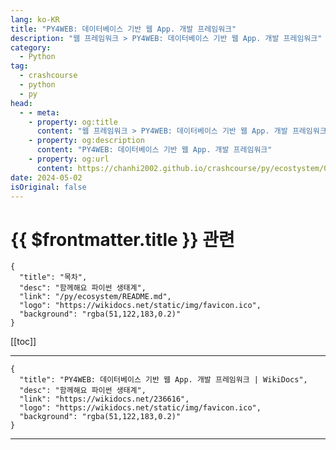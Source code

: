 ```yaml
---
lang: ko-KR
title: "PY4WEB: 데이터베이스 기반 웹 App. 개발 프레임워크"
description: "웹 프레임워크 > PY4WEB: 데이터베이스 기반 웹 App. 개발 프레임워크"
category:
  - Python
tag: 
  - crashcourse
  - python
  - py
head:
  - - meta:
    - property: og:title
      content: "웹 프레임워크 > PY4WEB: 데이터베이스 기반 웹 App. 개발 프레임워크"
    - property: og:description
      content: "PY4WEB: 데이터베이스 기반 웹 App. 개발 프레임워크"
    - property: og:url
      content: https://chanhi2002.github.io/crashcourse/py/ecostystem/06/web-framework/py4web.html
date: 2024-05-02
isOriginal: false
---
```


# {{ $frontmatter.title }} 관련

```component VPCard
{
  "title": "목차",
  "desc": "함께해요 파이썬 생태계",
  "link": "/py/ecosystem/README.md",
  "logo": "https://wikidocs.net/static/img/favicon.ico",
  "background": "rgba(51,122,183,0.2)"
}
```

[[toc]]

---

```component VPCard
{
  "title": "PY4WEB: 데이터베이스 기반 웹 App. 개발 프레임워크 | WikiDocs",
  "desc": "함께해요 파이썬 생태계",
  "link": "https://wikidocs.net/236616",
  "logo": "https://wikidocs.net/static/img/favicon.ico",
  "background": "rgba(51,122,183,0.2)"
}
```

<!-- TODO: 작성 -->

---

<TagLinks />